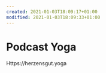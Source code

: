 ```yaml
---
created: 2021-01-03T18:09:17+01:00
modified: 2021-01-03T18:09:33+01:00
---
```


# Podcast Yoga

Https://herzensgut.yoga
